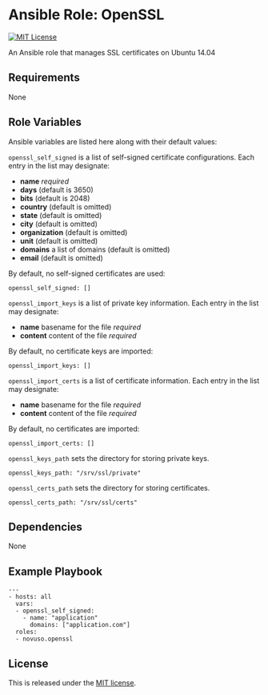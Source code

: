 # Ansible Role: OpenSSL

[![MIT License](http://img.shields.io/badge/license-MIT-003399.svg)](http://opensource.org/licenses/MIT)

An Ansible role that manages SSL certificates on Ubuntu 14.04

## Requirements

None

## Role Variables

Ansible variables are listed here along with their default values:

`openssl_self_signed` is a list of self-signed certificate configurations. Each
entry in the list may designate:

* **name** *required*
* **days** (default is 3650)
* **bits** (default is 2048)
* **country** (default is omitted)
* **state** (default is omitted)
* **city** (default is omitted)
* **organization** (default is omitted)
* **unit** (default is omitted)
* **domains** a list of domains (default is omitted)
* **email** (default is omitted)

By default, no self-signed certificates are used:

    openssl_self_signed: []

`openssl_import_keys` is a list of private key information. Each entry in the
list may designate:

* **name** basename for the file *required*
* **content** content of the file *required*

By default, no certificate keys are imported:

    openssl_import_keys: []

`openssl_import_certs` is a list of certificate information. Each entry in the
list may designate:

* **name** basename for the file *required*
* **content** content of the file *required*

By default, no certificates are imported:

    openssl_import_certs: []

`openssl_keys_path` sets the directory for storing private keys.

    openssl_keys_path: "/srv/ssl/private"

`openssl_certs_path` sets the directory for storing certificates.

    openssl_certs_path: "/srv/ssl/certs"

## Dependencies

None

## Example Playbook

    ---
    - hosts: all
      vars:
      - openssl_self_signed:
        - name: "application"
          domains: ["application.com"]
      roles:
      - novuso.openssl

## License

This is released under the [MIT license](http://opensource.org/licenses/MIT).
